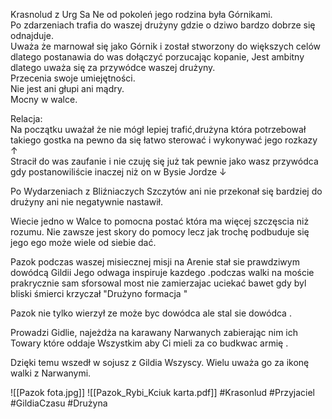 Krasnolud z Urg Sa Ne od pokoleń jego rodzina była Górnikami.  
Po zdarzeniach trafia do waszej drużyny gdzie o dziwo bardzo dobrze się odnajduje.  
Uważa że marnował się jako Górnik i został stworzony do większych celów dlatego postanawia do was dołączyć porzucając kopanie, Jest ambitny dlatego uważa się za przywódce waszej drużyny.  
Przecenia swoje umiejętności.  
Nie jest ani głupi ani mądry.  
Mocny w walce.

Relacja:  
Na początku uważał że nie mógł lepiej trafić,drużyna która potrzebował  
takiego gostka na pewno da się łatwo sterować i wykonywać jego rozkazy ↑  
Stracił do was zaufanie i nie czuję się już tak pewnie jako wasz przywódca gdy postanowiliście inaczej niż on w Bysie Jordze ↓

Po Wydarzeniach z Bliźniaczych Szczytów ani nie przekonał się bardziej do drużyny ani nie negatywnie nastawił.

Wiecie jedno w Walce to pomocna postać która ma więcej szczęscia niż rozumu. Nie zawsze jest skory do pomocy lecz jak trochę podbuduje się jego ego może wiele od siebie dać.

Pazok podczas waszej misiecznej misji na Arenie stał sie prawdziwym dowódcą Gildii Jego odwaga inspiruje kazdego .podczas walki na moście prakrycznie sam sforsowal most nie zamierzajac uciekać bawet gdy byl bliski śmierci krzyczał "Drużyno formacja "

Pazok nie tylko wierzył ze może byc dowódca ale stal sie dowódca .

Prowadzi Gidlie, najeżdża na karawany Narwanych zabierając nim ich Towary które oddaje Wszystkim aby Ci mieli za co budkwac armię .

Dzięki temu wszedł w sojusz z Gildia Wszyscy. Wielu uważa go za ikonę walki z Narwanymi.

![[Pazok fota.jpg]]
![[Pazok_Rybi_Kciuk karta.pdf]]
#Krasonlud #Przyjaciel #GildiaCzasu #Drużyna
